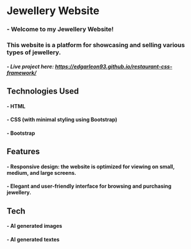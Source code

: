 # Jewellery Website
### - __Welcome to my Jewellery Website!__ 
### __This website is a platform for showcasing and selling various types of jewellery.__
#####  - Live project here: https://edgarleon93.github.io/restaurant-css-framework/

## Technologies Used

#### - HTML
#### - CSS (with minimal styling using Bootstrap)
#### - Bootstrap

## Features

#### - Responsive design: the website is optimized for viewing on small, medium, and large screens.
#### - Elegant and user-friendly interface for browsing and purchasing jewellery.

## Tech

#### - AI generated images
#### - AI generated textes


